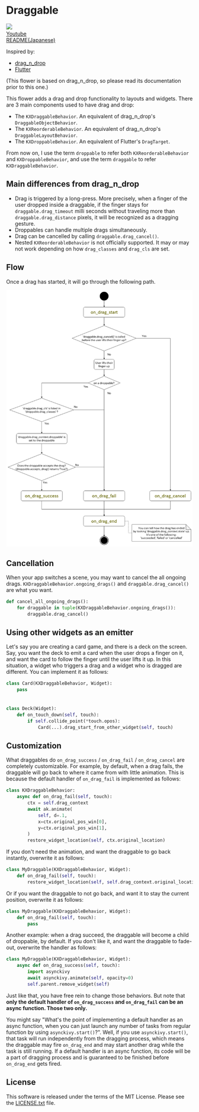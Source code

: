# Draggable

![](http://img.youtube.com/vi/CjiRZjiSqgA/0.jpg)  
[Youtube][youtube]  
[README(Japanese)](README_jp.md)  

Inspired by:

* [drag_n_drop][drag_n_drop]
* [Flutter][flutter]

(This flower is based on drag_n_drop, so please read its documentation prior to this one.)

This flower adds a drag and drop functionality to layouts and widgets. There are 3
main components used to have drag and drop:

- The `KXDraggableBehavior`. An equivalent of drag_n_drop's
  `DraggableObjectBehavior`.
- The `KXReorderableBehavior`. An equivalent of drag_n_drop's
  `DraggableLayoutBehavior`.
- The `KXDroppableBehavior`. An equivalent of Flutter's `DragTarget`.

From now on, I use the term `droppable` to refer both `KXReorderableBehavior` and `KXDroppableBehavior`, and use the term `draggable` to refer `KXDraggableBehavior`.

## Main differences from drag_n_drop

- Drag is triggered by a long-press. More precisely, when a finger of the user
  dropped inside a draggable, if the finger stays for `draggable.drag_timeout`
  milli seconds without traveling more than `draggable.drag_distance` pixels, it will
  be recognized as a dragging gesture.
- Droppables can handle multiple drags simultaneously.
- Drag can be cancelled by calling `draggable.drag_cancel()`.
- Nested `KXReorderableBehavior` is not officially supported. It may or may
  not work depending on how `drag_classes` and `drag_cls` are set.

## Flow

Once a drag has started, it will go through the following path.

![](doc/source/images/drag_flowchart.png)

## Cancellation

When your app switches a scene, you may want to cancel the all ongoing drags.
`KXDraggableBehavior.ongoing_drags()` and `draggable.drag_cancel()` are what you want.

```python
def cancel_all_ongoing_drags():
    for draggable in tuple(KXDraggableBehavior.ongoing_drags()):
        draggable.drag_cancel()
```

## Using other widgets as an emitter

Let's say you are creating a card game, and there is a deck on the screen.
Say, you want the deck to emit a card when the user drops a finger on it,
and want the card to follow the finger until the user lifts it up.
In this situation, a widget who triggers a drag and a widget who is dragged are different.
You can implement it as follows:

```python
class Card(KXDraggableBehavior, Widget):
    pass


class Deck(Widget):
    def on_touch_down(self, touch):
        if self.collide_point(*touch.opos):
            Card(...).drag_start_from_other_widget(self, touch)
```

## Customization

What draggables do `on_drag_success` / `on_drag_fail` / `on_drag_cancel` are completely customizable.
For example, by default, when a drag fails, the draggable will go back to where it came from with little animation. This is because the default handler of `on_drag_fail` is implemented as follows:

```python
class KXDraggableBehavior:
    async def on_drag_fail(self, touch):
        ctx = self.drag_context
        await ak.animate(
            self, d=.1,
            x=ctx.original_pos_win[0],
            y=ctx.original_pos_win[1],
        )
        restore_widget_location(self, ctx.original_location)
```

If you don't need the animation, and want the draggable to go back instantly, overwrite it as follows:

```python
class MyDraggable(KXDraggableBehavior, Widget):
    def on_drag_fail(self, touch):
        restore_widget_location(self, self.drag_context.original_location)
```

Or if you want the draggable to not go back, and want it to stay the current position, overwrite it as follows:

```python
class MyDraggable(KXDraggableBehavior, Widget):
    def on_drag_fail(self, touch):
        pass
```

Another example: when a drag succeed, the draggable will become a child of droppable, by default.
If you don't like it, and want the draggable to fade-out,
overwrite the handler as follows:

```python
class MyDraggable(KXDraggableBehavior, Widget):
    async def on_drag_success(self, touch):
        import asynckivy
        await asynckivy.animate(self, opacity=0)
        self.parent.remove_widget(self)
```

Just like that, you have free rein to change those behaviors.
But note that **only the default handler of `on_drag_success` and `on_drag_fail`
can be an async function. Those two only.**

You might say "What's the point of implementing a default handler as an async function,
when you can just launch any number of tasks from regular function by using ``asynckivy.start()``?".
Well, if you use ``asynckivy.start()``, that task will run independently from the dragging process,
which means the draggable may fire ``on_drag_end`` and may start another drag while the task is still running.
If a default handler is an async function,
its code will be a part of dragging process and is guaranteed to be finished before ``on_drag_end`` gets fired.

## License

This software is released under the terms of the MIT License.
Please see the [LICENSE.txt](LICENSE.txt) file.

[drag_n_drop]:https://github.com/kivy-garden/drag_n_drop
[flutter]:https://api.flutter.dev/flutter/widgets/Draggable-class.html
[youtube]:https://www.youtube.com/playlist?list=PLNdhqAjzeEGiepWKfP43Dh7IWqn3cQtpQ
